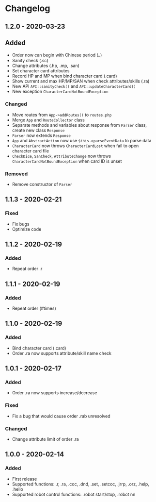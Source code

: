 # Changelog

## 1.2.0 - 2020-03-23

## Added
- Order now can begin with Chinese period (。)
- Sanity check (.sc)
- Change attributes (.hp, .mp, .san)
- Set character card attributes
- Record HP and MP when bind character card (.card)
- Show current and max HP/MP/SAN when check attributes/skills (.ra)
- New API `API::sanityCheck()` and `API::updateCharacterCard()`
- New exception `CharacterCardNotBoundException`

### Changed
- Move routes from `App->addRoutes()` to `routes.php`
- Merge `App` and `RouteCollector` class
- Separate methods and variables about response from `Parser` class, create new class `Response`
- `Parser` now extends `Response`
- `App` and `AbstractAction` now use `$this->parseEventData` to parse data
- `CharacterCard` now throws `CharacterCardLost` when fail to open character card file
- `CheckDice`, `SanCheck`, `AttributeChange` now throws `CharacterCardNotBoundException` when card ID is unset

### Removed
- Remove constructor of `Parser`

## 1.1.3 - 2020-02-21

### Fixed
- Fix bugs
- Optimize code

## 1.1.2 - 2020-02-19

### Added
- Repeat order .r

## 1.1.1 - 2020-02-19

### Added
- Repeat order (#times)

## 1.1.0 - 2020-02-19

### Added
- Bind character card (.card)
- Order .ra now supports attribute/skill name check

## 1.0.1 - 2020-02-17

### Added
- Order .ra now supports increase/decrease

### Fixed
- Fix a bug that would cause order .rab unresolved

### Changed
- Change attribute limit of order .ra

## 1.0.0 - 2020-02-14

### Added
- First release
- Supported functions: .r, .ra, .coc, .dnd, .set, .setcoc, .jrrp, .orz, .help, .hello
- Supported robot control functions: .robot start/stop, .robot nn

